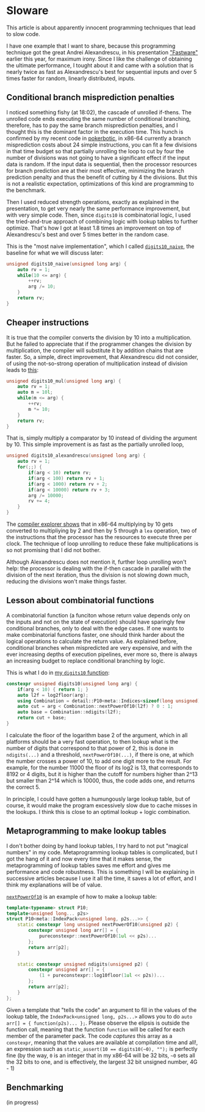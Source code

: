 # Sloware

This article is about apparently innocent programming techniques that lead to slow code.

I have one example that I want to share, because this programming technique got the great Andrei Alexandrescu, in his presentation ["Fastware"](https://youtu.be/o4-CwDo2zpg?t=18m2s) earlier this year, for maximum irony.  Since I like the challenge of obtaining the ultimate performance, I tought about it and came with a solution that is nearly twice as fast as Alexandrescu's best for sequential inputs and over 5 times faster for random, linearly distributed, inputs.

## Conditional branch misprediction penalties

I noticed something fishy (at 18:02), the cascade of unrolled if-thens.  The unrolled code ends executing the same number of conditional branching, therefore, has to pay the same branch misprediction penalties, and I thought this is the dominant factor in the execution time.  This hunch is confirmed by my recent code in [pokerbotic](https://github.com/thecppzoo/pokerbotic), in x86-64 currently a branch misprediction costs about 24 simple instructions, you can fit a few divisions in that time budget so that partially unrolling the loop to cut by four the number of divisions was not going to have a significant effect if the input data is random.  If the input data is sequential, then the processor resources for branch prediction are at their most effective, minimizing the branch prediction penalty and thus the benefit of cutting by 4 the divisions.  But this is not a realistic expectation, optimizations of this kind are programming to the benchmark.

Then I used reduced strength operations, exactly as explained in the presentation, to get very nearly the same performance improvement, but with very simple code.  Then, since `digits10` is combinatorial logic, I used the tried-and-true approach of combining logic with lookup tables to further optimize.  That's how I got at least 1.8 times an improvement on top of Alexandrescu's best and over 5 times better in the random case.

This is the "most naive implementation", which I called [`digits10_naive`](https://github.com/thecppzoo/inprogress/blob/master/src/main.cpp#L7), the baseline for what we will discuss later:

```c++
unsigned digits10_naive(unsigned long arg) {
    auto rv = 1;
    while(10 <= arg) {
        ++rv;
        arg /= 10;
    }
    return rv;
}
```

## Cheaper instructions

It is true that the compiler converts the division by 10 into a multiplication.  But he failed to appreciate that if the programmer changes the division by multiplication, the compiler will substitute it by addition chains that are faster.  So, a simple, direct improvement, that Alexandrescu did not consider, of using the not-so-strong operation of multiplication instead of division leads to [this](https://github.com/thecppzoo/inprogress/blob/master/src/main.cpp#L28):

```c++
unsigned digits10_mul(unsigned long arg) {
    auto rv = 1;
    auto m = 10l;
    while(m <= arg) {
        ++rv;
        m *= 10;
    }
    return rv;
}
```

That is, simply multiply a comparator by 10 instead of dividing the argument by 10.  This simple improvement is as fast as the partially unrolled loop,

```c++
unsigned digits10_alexandrescu(unsigned long arg) {
    auto rv = 1;
    for(;;) {
        if(arg < 10) return rv;
        if(arg < 100) return rv + 1;
        if(arg < 1000) return rv + 2;
        if(arg < 10000) return rv + 3;
        arg /= 10000;
        rv += 4;
    }
}
```

The [compiler explorer shows](https://godbolt.org/g/Yj9Un3) that in x86-64 multiplying by 10 gets converted to multipliying by 2 and then by 5 through a `lea` operation, two of the instructions that the processor has the resources to execute three per clock.  The technique of loop unrolling to reduce these fake multiplications is so not promising that I did not bother.

Although Alexandrescu does not mention it, further loop unrolling won't help: the processor is dealing with the if-then cascade in parallel with the division of the next iteration, thus the division is not slowing down much, reducing the divisions won't make things faster.

## Lesson about combinatorial functions

A combinatorial function (a funciton whose return value depends only on the inputs and not on the state of execution) should have sparingly few conditional branches, only to deal with the edge cases.  If one wants to make combinatorial functions faster, one should think harder about the logical operations to calculate the return value.  As explained before, conditional branches when mispredicted are very expensive, and with the ever increasing depths of execution pipelines, ever more so, there is always an increasing budget to replace conditional branching by logic.

This is what I do in [my `digits10` function](https://github.com/thecppzoo/inprogress/blob/master/inc/digits10/digits10.h#L55):

```c++
constexpr unsigned digits10(unsigned long arg) {
    if(arg < 10) { return 1; }
    auto l2f = log2floor(arg);
    using Combination = detail::P10<meta::Indices<sizeof(long unsigned)*8 - 1>>; 
    auto cut = arg < Combination::nextPowerOf10(l2f) ? 0 : 1;
    auto base = Combination::ndigits(l2f);
    return cut + base;
}
```

I calculate the floor of the logarithm base 2 of the argument, which in all platforms should be a very fast operation, to then lookup what is the number of digits that correspond to that power of 2, this is done in `ndigits(...)` and a threshold, `nextPowerOf10(...)`, if there is one, at which the number crosses a power of 10, to add one digit more to the result.  For example, for the number 11000 the floor of its log2 is 13, that corresponds to 8192 or 4 digits, but it is higher than the cutoff for numbers higher than 2^13 but smaller than 2^14 which is 10000, thus, the code adds one, and returns the correct 5.

In principle, I could have gotten a humungously large lookup table, but of course, it would make the program excessively slow due to cache misses in the lookups.  I think this is close to an optimal lookup + logic combination.

## Metaprogramming to make lookup tables

I don't bother doing by hand lookup tables, I try hard to not put "magical numbers" in my code.  Metaprogramming lookup tables is complicated, but I got the hang of it and now every time that it makes sense, the metaprogramming of lookup tables saves me effort and gives me performance and code robustness.  This is something I will be explaining in successive articles because I use it all the time, it saves a lot of effort, and I think my explanations will be of value.

[`nextPowerOf10`](https://github.com/thecppzoo/inprogress/blob/master/inc/digits10/digits10.h#L39) is an example of how to make a lookup table:

```c++
template<typename> struct P10;
template<unsigned long... p2s>
struct P10<meta::IndexPack<unsigned long, p2s...>> {
    static constexpr long unsigned nextPowerOf10(unsigned p2) {
        constexpr unsigned long arr[] = {
            pureconstexpr::nextPowerOf10(1ul << p2s)...
        };
        return arr[p2];
    }

    static constexpr unsigned ndigits(unsigned p2) {
        constexpr unsigned arr[] = {
            (1 + pureconstexpr::log10floor(1ul << p2s))...
        };
        return arr[p2];
    }
};
```

Given a template that "tells the code" an argument to fill in the values of the lookup table, the `IndexPack<unsigned long, p2s...>` allows you to do `auto arr[] = { function(p2s)... };`.  Please observe the elipsis is outside the function call, meaning that the function `function` will be called for each member of the parameter pack.  The code *captures* this array as a `constexpr`, meaning that the values are available at compilation time and all!, an expression such as `static_assert(10 == digits10(~0), "");` is perfectly fine (by the way, `0` is an integer that in my x86-64 will be 32 bits, `~0` sets all the 32 bits to one, and is effectively, the largest 32 bit unsigned number, 4G - 1)

## Benchmarking

(in progress)

